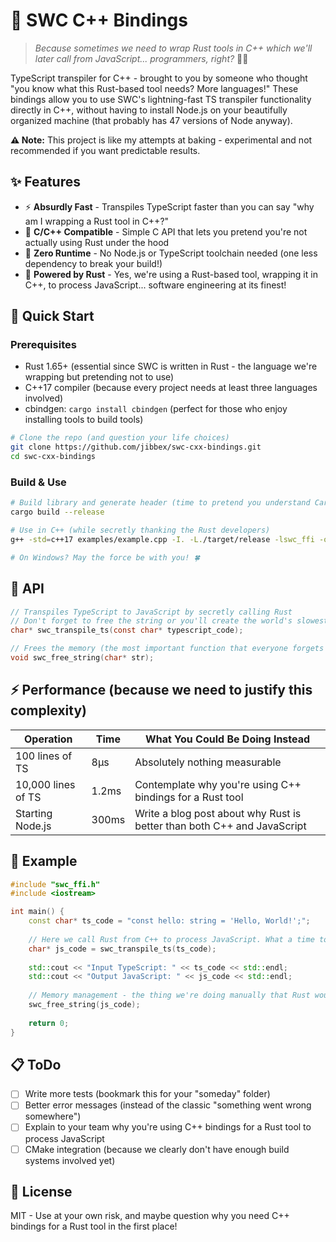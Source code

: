 # 🚀 SWC C++ Bindings

> *Because sometimes we need to wrap Rust tools in C++ which we'll later call from JavaScript... programmers, right?* 🤦‍♂️

TypeScript transpiler for C++ - brought to you by someone who thought "you know what this Rust-based tool needs? More languages!" 
These bindings allow you to use SWC's lightning-fast TS transpiler functionality directly in C++, without having to install Node.js 
on your beautifully organized machine (that probably has 47 versions of Node anyway).

**⚠️ Note:** This project is like my attempts at baking - experimental and not recommended if you want predictable results.

## ✨ Features

- ⚡ **Absurdly Fast** - Transpiles TypeScript faster than you can say "why am I wrapping a Rust tool in C++?"
- 🔗 **C/C++ Compatible** - Simple C API that lets you pretend you're not actually using Rust under the hood
- 🧩 **Zero Runtime** - No Node.js or TypeScript toolchain needed (one less dependency to break your build!)
- 🦀 **Powered by Rust** - Yes, we're using a Rust-based tool, wrapping it in C++, to process JavaScript... software engineering at its finest!

## 🚦 Quick Start

### Prerequisites

- Rust 1.65+ (essential since SWC is written in Rust - the language we're wrapping but pretending not to use)
- C++17 compiler (because every project needs at least three languages involved)
- cbindgen: `cargo install cbindgen` (perfect for those who enjoy installing tools to build tools)

```bash
# Clone the repo (and question your life choices)
git clone https://github.com/jibbex/swc-cxx-bindings.git
cd swc-cxx-bindings
```

### Build & Use

```bash
# Build library and generate header (time to pretend you understand Cargo)
cargo build --release

# Use in C++ (while secretly thanking the Rust developers)
g++ -std=c++17 examples/example.cpp -I. -L./target/release -lswc_ffi -o examples/example

# On Windows? May the force be with you! 🍀
```

## 🔧 API

```c
// Transpiles TypeScript to JavaScript by secretly calling Rust
// Don't forget to free the string or you'll create the world's slowest memory leak!
char* swc_transpile_ts(const char* typescript_code);

// Frees the memory (the most important function that everyone forgets to call)
void swc_free_string(char* str);
```

## ⚡ Performance (because we need to justify this complexity)

| Operation          | Time      | What You Could Be Doing Instead |
|--------------------|-----------|--------------------------------|
| 100 lines of TS    | 8μs       | Absolutely nothing measurable  |
| 10,000 lines of TS | 1.2ms     | Contemplate why you're using C++ bindings for a Rust tool |
| Starting Node.js   | 300ms     | Write a blog post about why Rust is better than both C++ and JavaScript |

## 📝 Example

```cpp
#include "swc_ffi.h"
#include <iostream>

int main() {
    const char* ts_code = "const hello: string = 'Hello, World!';";
    
    // Here we call Rust from C++ to process JavaScript. What a time to be alive!
    char* js_code = swc_transpile_ts(ts_code);
    
    std::cout << "Input TypeScript: " << ts_code << std::endl;
    std::cout << "Output JavaScript: " << js_code << std::endl;
    
    // Memory management - the thing we're doing manually that Rust would handle for us
    swc_free_string(js_code);
    
    return 0;
}
```

## 📋 ToDo

- [ ] Write more tests (bookmark this for your "someday" folder)
- [ ] Better error messages (instead of the classic "something went wrong somewhere")
- [ ] Explain to your team why you're using C++ bindings for a Rust tool to process JavaScript
- [ ] CMake integration (because we clearly don't have enough build systems involved yet)

## 📜 License

MIT - Use at your own risk, and maybe question why you need C++ bindings for a Rust tool in the first place!